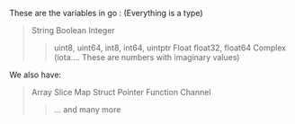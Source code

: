 These are the variables in go : (Everything is a type)
> String
> Boolean
> Integer 
>> uint8, uint64, int8, int64, uintptr
> Float
>> float32, float64
> Complex (iota.... These are numbers with imaginary values)

We also have:
> Array
> Slice
> Map
> Struct
> Pointer
> Function
> Channel
>> ... and many more